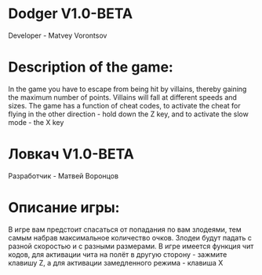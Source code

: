 # Dodger V1.0-BETA
Developer - Matvey Vorontsov

# Description of the game:
In the game you have to escape from being hit by villains, thereby gaining the maximum number of points. Villains will fall at different speeds and sizes. The game has a function of cheat codes, to activate the cheat for flying in the other direction - hold down the Z key, and to activate the slow mode - the X key

# Ловкач V1.0-BETA
Разработчик - Матвей Воронцов

# Описание игры:
В игре вам предстоит спасаться от попадания по вам злодеями, тем самым набрав максимальное количество очков. Злодеи будут падать с разной скоростью и с разными размерами. В игре имеется функция чит кодов, для активации чита на полёт в другую сторону - зажмите клавишу Z, а для активации замедленного режима - клавиша Х